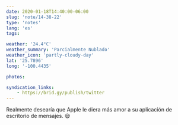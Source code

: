 ```yaml
---
date: 2020-01-18T14:40:00-06:00
slug: 'note/14-38-22'
type: 'notes'
lang: 'es'
tags:

weather: '24.4°C'
weather_summary: 'Parcialmente Nublado'
weather_icon: 'partly-cloudy-day'
lat: '25.7896'
long: '-100.4435'

photos:

syndication_links:
    - https://brid.gy/publish/twitter
---
```

Realmente desearía que Apple le diera más amor a su aplicación de escritorio de mensajes. 😪